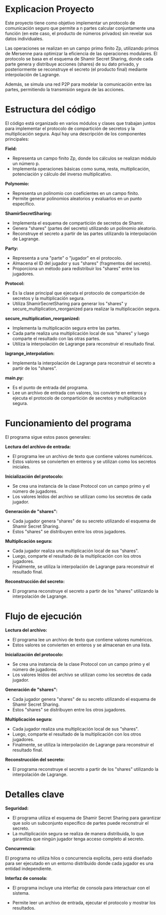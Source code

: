 # Explicacion Proyecto

Este proyecto tiene como objetivo implementar un protocolo de comunicación seguro que permite a n partes calcular conjuntamente una función (en este caso, el producto de números privados) sin revelar sus datos individuales. 

Las operaciones se realizan en un campo primo finito Zp, utilizando primos de Mersenne para optimizar la eficiencia de las operaciones modulares. El protocolo se basa en el esquema de Shamir Secret Sharing, donde cada parte genera y distribuye acciones (shares) de su dato privado, y posteriormente se reconstruye el secreto (el producto final) mediante interpolación de Lagrange.

Además, se simula una red P2P para modelar la comunicación entre las partes, permitiendo la transmisión segura de las acciones. 

# Estructura del código
El código está organizado en varios módulos y clases que trabajan juntos para implementar el protocolo de compartición de secretos y la multiplicación segura. Aquí hay una descripción de los componentes principales:

**Field:**
- Representa un campo finito Zp, donde los cálculos se realizan módulo un número p.
- Implementa operaciones básicas como suma, resta, multiplicación, potenciación y cálculo del inverso multiplicativo.

**Polynomio:**
- Representa un polinomio con coeficientes en un campo finito.
- Permite generar polinomios aleatorios y evaluarlos en un punto específico.

**ShamirSecretSharing:**
- Implementa el esquema de compartición de secretos de Shamir.
- Genera "shares" (partes del secreto) utilizando un polinomio aleatorio.
- Reconstruye el secreto a partir de las partes utilizando la interpolación de Lagrange.

**Party:**
- Representa a una "parte" o "jugador" en el protocolo.
- Almacena el ID del jugador y sus "shares" (fragmentos del secreto).
- Proporciona un método para redistribuir los "shares" entre los jugadores.

**Protocol:**
- Es la clase principal que ejecuta el protocolo de compartición de secretos y la multiplicación segura.
- Utiliza ShamirSecretSharing para generar los "shares" y secure_multiplication_reorganized para realizar la multiplicación segura.

**secure_multiplication_reorganized:**

- Implementa la multiplicación segura entre las partes.
- Cada parte realiza una multiplicación local de sus "shares" y luego comparte el resultado con las otras partes.
- Utiliza la interpolación de Lagrange para reconstruir el resultado final.

**lagrange_interpolation:**
- Implementa la interpolación de Lagrange para reconstruir el secreto a partir de los "shares".

**main.py:**
- Es el punto de entrada del programa.
- Lee un archivo de entrada con valores, los convierte en enteros y ejecuta el protocolo de compartición de secretos y multiplicación segura.

# Funcionamiento del programa
El programa sigue estos pasos generales:

**Lectura del archivo de entrada:**

- El programa lee un archivo de texto que contiene valores numéricos.
- Estos valores se convierten en enteros y se utilizan como los secretos iniciales.

**Inicialización del protocolo:**

- Se crea una instancia de la clase Protocol con un campo primo y el número de jugadores.
- Los valores leídos del archivo se utilizan como los secretos de cada jugador.

**Generación de "shares":**
- Cada jugador genera "shares" de su secreto utilizando el esquema de Shamir Secret Sharing.
- Estos "shares" se distribuyen entre los otros jugadores.

**Multiplicación segura:**
- Cada jugador realiza una multiplicación local de sus "shares".
- Luego, comparte el resultado de la multiplicación con los otros jugadores.
- Finalmente, se utiliza la interpolación de Lagrange para reconstruir el resultado final.

**Reconstrucción del secreto:**
- El programa reconstruye el secreto a partir de los "shares" utilizando la interpolación de Lagrange.

# Flujo de ejecución
**Lectura del archivo:**
- El programa lee un archivo de texto que contiene valores numéricos.
- Estos valores se convierten en enteros y se almacenan en una lista.

**Inicialización del protocolo:**
- Se crea una instancia de la clase Protocol con un campo primo y el número de jugadores.
- Los valores leídos del archivo se utilizan como los secretos de cada jugador.

**Generación de "shares":**
- Cada jugador genera "shares" de su secreto utilizando el esquema de Shamir Secret Sharing.
- Estos "shares" se distribuyen entre los otros jugadores.

**Multiplicación segura:**
- Cada jugador realiza una multiplicación local de sus "shares".
- Luego, comparte el resultado de la multiplicación con los otros jugadores.
- Finalmente, se utiliza la interpolación de Lagrange para reconstruir el resultado final.

**Reconstrucción del secreto:**
- El programa reconstruye el secreto a partir de los "shares" utilizando la interpolación de Lagrange.

# Detalles clave
**Seguridad:**
- El programa utiliza el esquema de Shamir Secret Sharing para garantizar que solo un subconjunto específico de partes puede reconstruir el secreto.
- La multiplicación segura se realiza de manera distribuida, lo que garantiza que ningún jugador tenga acceso completo al secreto.

**Concurrencia:**

El programa no utiliza hilos o concurrencia explícita, pero está diseñado para ser ejecutado en un entorno distribuido donde cada jugador es una entidad independiente.

**Interfaz de consola:**
- El programa incluye una interfaz de consola para interactuar con el sistema.

- Permite leer un archivo de entrada, ejecutar el protocolo y mostrar los resultados.
